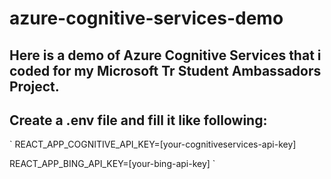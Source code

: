 # azure-cognitive-services-demo
## Here is a demo of Azure Cognitive Services that i coded for my Microsoft Tr Student Ambassadors Project.
## Create a .env file and fill it like following:

`
REACT_APP_COGNITIVE_API_KEY=[your-cognitiveservices-api-key]

REACT_APP_BING_API_KEY=[your-bing-api-key]
`
